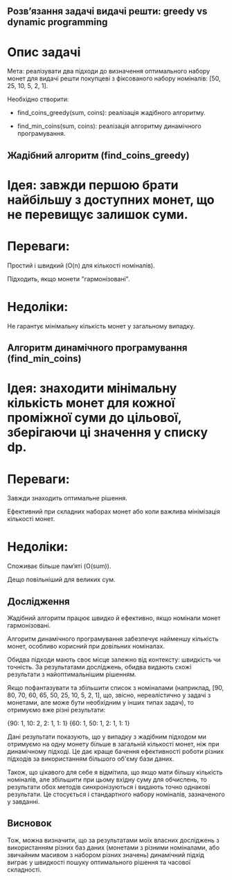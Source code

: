 ## Розв’язання задачі видачі решти: greedy vs dynamic programming
# Опис задачі
Мета: реалізувати два підходи до визначення оптимального набору монет для видачі решти покупцеві з фіксованого набору номіналів: [50, 25, 10, 5, 2, 1].

Необхідно створити:

- find_coins_greedy(sum, coins): реалізація жадібного алгоритму.

- find_min_coins(sum, coins): реалізація алгоритму динамічного програмування.

## Жадібний алгоритм (find_coins_greedy)
# Ідея: завжди першою брати найбільшу з доступних монет, що не перевищує залишок суми.
# Переваги:

Простий і швидкий (O(n) для кількості номіналів).

Підходить, якщо монети "гармонізовані".

# Недоліки:

Не гарантує мінімальну кількість монет у загальному випадку.

## Алгоритм динамічного програмування (find_min_coins)
# Ідея: знаходити мінімальну кількість монет для кожної проміжної суми до цільової, зберігаючи ці значення у списку dp.

# Переваги:

Завжди знаходить оптимальне рішення.

Ефективний при складних наборах монет або коли важлива мінімізація кількості монет.

# Недоліки:

Споживає більше памʼяті (O(sum)).

Дещо повільніший для великих сум.


## Дослідження
Жадібний алгоритм працює швидко й ефективно, якщо номінали монет гармонізовані.

Алгоритм динамічного програмування забезпечує найменшу кількість монет, особливо корисний при довільних номіналах.

Обидва підходи мають своє місце залежно від контексту: швидкість чи точність. За результатами досліджень, обидва видають схожі результати з найоптимальнішим рішенням. 

Якщо пофантазувати та збільшити список з номіналами (наприклад, [90, 80, 70, 60, 65, 50, 25, 10, 5, 2, 1], що, звісно, нереалістично у задачі з монетами, але може бути необхідним у інших типах задач), то отримуємо вже різні результати:

{90: 1, 10: 2, 2: 1, 1: 1} 
{60: 1, 50: 1, 2: 1, 1: 1}

Дані результати показують, що у випадку з жадібним підходом ми отримуємо на одну монету більше в загальній кількості монет, ніж при динамічному підході. Це дає краще бачення ефективності роботи різних підходів за використанням більшого об'єму бази даних. 

Також, що цікавого для себе я відмітила, що якщо мати більшу кількість номіналів, але збільшити при цьому вхідну суму для обчислень, то результати обох методів синхронізуються і видають точно однакові результати. Це стосується і стандартного набору номіналів, зазначеного у завданні.

## Висновок
Тож, можна визначити, що за результатами моїх власних досліджень з використанням різних баз даних (монетами з різними номіналами, або звичайним масивом з набором різних значень) динамічний підхід виграє у швидкості пошуку оптимального рішення та часової складності.